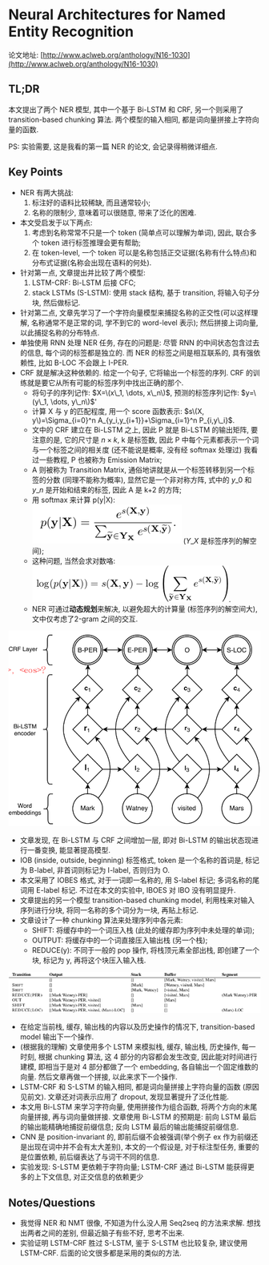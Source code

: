 # Neural Architectures for Named Entity Recognition

论文地址: [http://www.aclweb.org/anthology/N16-1030](http://www.aclweb.org/anthology/N16-1030)

## TL;DR

本文提出了两个 NER 模型, 其中一个基于 Bi-LSTM 和 CRF, 另一个则采用了 transition-based chunking 算法. 两个模型的输入相同, 都是词向量拼接上字符向量的函数.

PS: 实验需要, 这是我看的第一篇 NER 的论文, 会记录得稍微详细点.

## Key Points

* NER 有两大挑战:
  1. 标注好的语料比较稀缺, 而且通常较小;
  2. 名称的限制少, 意味着可以很随意, 带来了泛化的困难.
* 本文受启发于以下两点:
  1. 考虑到名称常常不只是一个 token \(简单点可以理解为单词\), 因此, 联合多个 token 进行标签推理会更有帮助;
  2. 在 token-level, 一个 token 可以是名称包括正交证据\(名称有什么特点\)和分布式证据\(名称会出现在语料的何处\).
* 针对第一点, 文章提出并比较了两个模型:
  1. LSTM-CRF: Bi-LSTM 后接 CFC;
  2. stack LSTMs \(S-LSTM\): 使用 stack 结构, 基于 transition, 将输入句子分块, 然后做标记.
* 针对第二点, 文章先学习了一个字符向量模型来捕捉名称的正交性\(可以这样理解, 名称通常不是正常的词, 学不到它的 word-level 表示\); 然后拼接上词向量, 以此捕捉名称的分布特点.
* 单独使用 RNN 处理 NER 任务, 存在的问题是: 尽管 RNN 的中间状态包含过去的信息, 每个词的标签都是独立的. 而 NER 的标签之间是相互联系的, 具有强依赖性, 比如 B-LOC 不会跟上 I-PER.
* CRF 就是解决这种依赖的. 给定一个句子, 它将输出一个标签的序列. CRF 的训练就是要它从所有可能的标签序列中找出正确的那个.
  * 将句子的序列记作: $X=\(x\_1, \dots, x\_n\)$, 预测的标签序列记作: $y=\(y\_1, \dots, y\_n\)$'
  * 计算 X 与 y 的匹配程度, 用一个 score 函数表示: $s\(X, y\)=\Sigma_{i=0}^n A_{y_i,y_{i+1}}+\Sigma_{i=1}^n P_{i,y\_i}$.
  * 文中的 CRF 建立在 Bi-LSTM 之上, 因此 P 就是 Bi-LSTM 的输出矩阵, 要注意的是, 它的尺寸是 $n\times k$, k 是标签数, 因此 P 中每个元素都表示一个词与一个标签之间的相关度 \(还不能说是概率, 没有经 softmax 处理过\) 我看过一些教程, P 也被称为 Emission Matrix;
  * A 则被称为 Transition Matrix, 通俗地讲就是从一个标签转移到另一个标签的分数 \(同理不能称为概率\), 显然它是一个非对称方阵, 式中的 $y\_0$ 和 $y\_n$ 是开始和结束的标签, 因此 A 是 k+2 的方阵;
  * 用 softmax 来计算 p\(y\|X\): ![](../../.gitbook/assets/nn4ner_softmax.png) \($Y\_X$ 是标签序列的解空间\);
  * 这种问题, 当然会求对数咯: ![](../../.gitbook/assets/crf_log-probability.png).
  * NER 可通过**动态规划**来解决, 以避免超大的计算量 \(标签序列的解空间大\), 文中仅考虑了2-gram 之间的交互.

![](../../.gitbook/assets/nn4ner_architecutre.png)

* 文章发现, 在 Bi-LSTM 与 CRF 之间增加一层, 即对 Bi-LSTM 的输出状态现进行一番变换, 能显著提高模型.
* IOB \(inside, outside, beginning\) 标签格式, token 是一个名称的首词是, 标记为 B-label, 非首词则标记为 I-label, 否则归为 O.
* 本文采用了 IOBES 格式, 对于一词即一名称的, 用 S-label 标记; 多词名称的尾词用 E-label 标记. 不过在本文的实验中, IBOES 对 IBO 没有明显提升.
* 文章提出的另一个模型 transition-based chunking model, 利用栈来对输入序列进行分块, 将同一名称的多个词分为一块, 再贴上标记.
* 文章设计了一种 chunking 算法来处理序列中各元素:
  * SHIFT: 将缓存中的一个词压入栈 \(此处的缓存即为序列中未处理的单词\);
  * OUTPUT: 将缓存中的一个词直接压入输出栈 \(另一个栈\);
  * REDUCE\(y\): 不同于一般的 pop 操作, 将栈顶元素全部出栈, 即创建了一个块, 标记为 y, 再将这个块压入输入栈.

![](../../.gitbook/assets/nn4ner_transition_sequence.png)

* 在给定当前栈, 缓存, 输出栈的内容以及历史操作的情况下, transition-based model 输出下一个操作.
* \(根据我的理解\) 文章使用多个 LSTM 来模拟栈, 缓存, 输出栈, 历史操作, 每一时刻, 根据 chunking 算法, 这 4 部分的内容都会发生改变, 因此能对时间进行建模, 即相当于是对 4 部分都做了一个 embedding, 各自输出一个固定维数的向量. 然后文章再做一个拼接, 以此来求下一个操作.
* LSTM-CRF 和 S-LSTM 的输入相同, 都是词向量拼接上字符向量的函数 \(原因见前文\). 文章还对词表示应用了 dropout, 发现显著提升了泛化性能.
* 本文用 Bi-LSTM 来学习字符向量, 使用拼接作为组合函数, 将两个方向的末尾向量拼接, 再与词向量做拼接. 文章使用 Bi-LSTM 的预期是: 前向 LSTM 最后的输出能精确地捕捉前缀信息; 反向 LSTM 最后的输出能捕捉前缀信息.
* CNN 是 position-invariant 的, 即前后缀不会被强调\(举个例子 ex 作为前缀还是出现在词中并不会有太大差别\), 本文的一个假设是, 对于标注型任务, 重要的是位置依赖, 前后缀表达了与词干不同的信息.
* 实验发现: S-LSTM 更依赖于字符向量; LSTM-CRF 通过 Bi-LSTM 能获得更多的上下文信息, 对正交信息的依赖更少

## Notes/Questions

* 我觉得 NER 和 NMT 很像, 不知道为什么没人用 Seq2seq 的方法来求解. 想找出两者之间的差别, 但最近脑子有些不好, 思考不出来.
* 实验证明 LSTM-CRF 胜过 S-LSTM, 鉴于 S-LSTM 也比较复杂, 建议使用 LSTM-CRF. 后面的论文很多都是采用的类似的方法.


